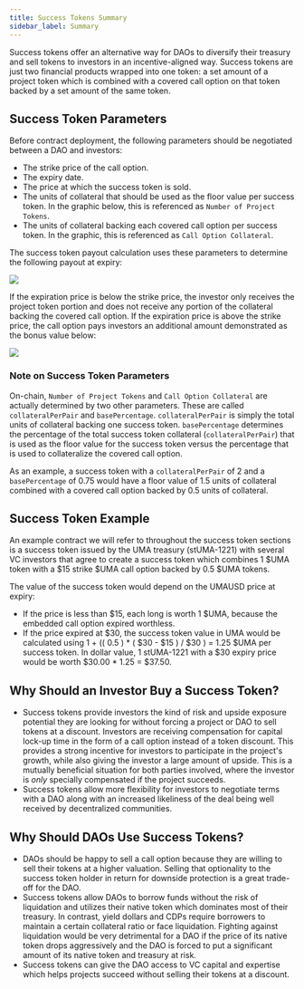 ```yaml
---
title: Success Tokens Summary
sidebar_label: Summary
---
```


Success tokens offer an alternative way for DAOs to diversify their treasury and sell tokens to investors in an incentive-aligned way. Success tokens are just two financial products wrapped into one token: a set amount of a project token which is combined with a covered call option on that token backed by a set amount of the same token.

## Success Token Parameters

Before contract deployment, the following parameters should be negotiated between a DAO and investors:
- The strike price of the call option.
- The expiry date.
- The price at which the success token is sold.
- The units of collateral that should be used as the floor value per success token. In the graphic below, this is referenced as `Number of Project Tokens`. 
- The units of collateral backing each covered call option per success token. In the graphic, this is referenced as `Call Option Collateral`.

The success token payout calculation uses these parameters to determine the following payout at expiry:

![](/docs/success-tokens/success-token-payout2.png)

If the expiration price is below the strike price, the investor only receives the project token portion and does not receive any portion of the collateral backing the covered call option. If the expiration price is above the strike price, the call option pays investors an additional amount demonstrated as the bonus value below: 

![](/docs/success-tokens/success-graph.png)

### Note on Success Token Parameters

On-chain, `Number of Project Tokens` and `Call Option Collateral` are actually determined by two other parameters. These are called `collateralPerPair` and `basePercentage`. `collateralPerPair` is simply the total units of collateral backing one success token. `basePercentage` determines the percentage of the total success token collateral (`collateralPerPair`) that is used as the floor value for the success token versus the percentage that is used to collateralize the covered call option.

As an example, a success token with a `collateralPerPair` of 2 and a `basePercentage` of 0.75 would have a floor value of 1.5 units of collateral combined with a covered call option backed by 0.5 units of collateral.

## Success Token Example

An example contract we will refer to throughout the success token sections is a success token issued by the UMA treasury (stUMA-1221) with several VC investors that agree to create a success token which combines 1 $UMA token with a $15 strike $UMA call option backed by 0.5 $UMA tokens. 

The value of the success token would depend on the UMAUSD price at expiry:
- If the price is less than $15, each long is worth 1 $UMA, because the embedded call option expired worthless.
- If the price expired at $30, the success token value in UMA would be calculated using 1 + (( 0.5 ) \* ( $30 - $15 ) / $30 ) = 1.25 $UMA per success token. In dollar value, 1 stUMA-1221 with a $30 expiry price would be worth $30.00 * 1.25 = $37.50.

## Why Should an Investor Buy a Success Token?

- Success tokens provide investors the kind of risk and upside exposure potential they are looking for without forcing a project or DAO to sell tokens at a discount. Investors are receiving compensation for capital lock-up time in the form of a call option instead of a token discount. This provides a strong incentive for investors to participate in the project's growth, while also giving the investor a large amount of upside. This is a mutually beneficial situation for both parties involved, where the investor is *only* specially compensated if the project succeeds.
- Success tokens allow more flexibility for investors to negotiate terms with a DAO along with an increased likeliness of the deal being well received by decentralized communities. 

## Why Should DAOs Use Success Tokens?

- DAOs should be happy to sell a call option because they are willing to sell their tokens at a higher valuation. Selling that optionality to the success token holder in return for downside protection is a great trade-off for the DAO.
- Success tokens allow DAOs to borrow funds without the risk of liquidation and utilizes their native token which dominates most of their treasury. In contrast, yield dollars and CDPs require borrowers to maintain a certain collateral ratio or face liquidation. Fighting against liquidation would be very detrimental for a DAO if the price of its native token drops aggressively and the DAO is forced to put a significant amount of its native token and treasury at risk.
- Success tokens can give the DAO access to VC capital and expertise which helps projects succeed without selling their tokens at a discount.
